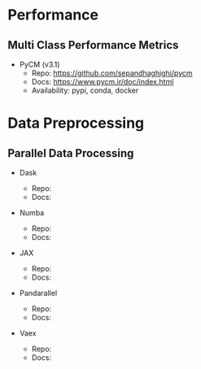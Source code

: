 # Performance

## Multi Class Performance Metrics

- PyCM (v3.1)
  - Repo: https://github.com/sepandhaghighi/pycm
  - Docs: https://www.pycm.ir/doc/index.html
  - Availability: pypi, conda, docker

# Data Preprocessing

## Parallel Data Processing

- Dask
  - Repo:
  - Docs:
  
- Numba
  - Repo:
  - Docs:

- JAX
  - Repo:
  - Docs:

- Pandarallel
  - Repo:
  - Docs:

- Vaex
  - Repo:
  - Docs:
